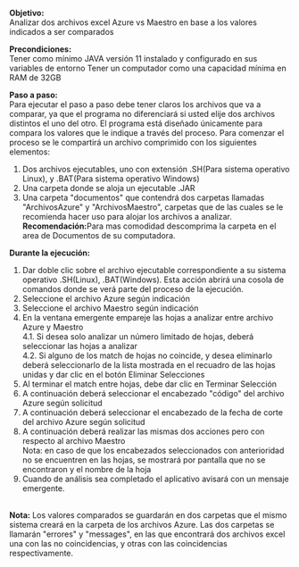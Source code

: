<b>Objetivo:</b>
<br>Analizar dos archivos excel Azure vs Maestro en base a los valores indicados a ser comparados

<b>Precondiciones:</b>
<br>Tener como mínimo JAVA versión 11 instalado y configurado en sus variables de entorno
Tener un computador como una capacidad mínima en RAM de 32GB

<b>Paso a paso:</b>
<br>Para ejecutar el paso a paso debe tener claros los archivos que va a comparar, ya que el programa no diferenciará si usted 
elije dos archivos distintos el uno del otro. El programa está diseñado únicamente para compara los valores que le indique a través del proceso.
Para comenzar el proceso se le compartirá un archivo comprimido con los siguientes elementos:
1. Dos archivos ejecutables, uno con extensión .SH(Para sistema operativo Linux), y .BAT(Para sistema operativo Windows)
2. Una carpeta donde se aloja un ejecutable .JAR
3. Una carpeta "documentos" que contendrá dos carpetas llamadas "ArchivosAzure" y "ArchivosMaestro", carpetas que de las cuales se le recomienda hacer
   uso para alojar los archivos a analizar.
<br><b>Recomendación:</b>Para mas comodidad descomprima la carpeta en el area de Documentos de su computadora.

<b>Durante la ejecución:</b>
1. Dar doble clic sobre el archivo ejecutable correspondiente a su sistema operativo .SH(Linux), .BAT(Windows). Esta acción abrirá una cosola de
   comandos donde se verá parte del proceso de la ejecución.
2. Seleccione el archivo Azure según indicación
3. Seleccione el archivo Maestro según indicación
4. En la ventana emergente empareje las hojas a analizar entre archivo Azure y Maestro
   <br>4.1. Si desea solo analizar un número limitado de hojas, deberá seleccionar las hojas a analizar
   <br>4.2. Si alguno de los match de hojas no coincide, y desea eliminarlo deberá seleccionarlo de la lista mostrada en el recuadro de las hojas unidas y dar
   clic en el botón Eliminar Selecciones
5. Al terminar el match entre hojas, debe dar clic en Terminar Selección
6. A continuación deberá seleccionar el encabezado "código" del archivo Azure según solicitud
7. A continuación deberá seleccionar el encabezado de la fecha de corte del archivo Azure según solicitud
8. A continuación deberá realizar las mismas dos acciones pero con respecto al archivo Maestro
  <br>Nota: en caso de que los encabezados seleccionados con anterioridad no se encuentren en las hojas, se mostrará por pantalla que no se encontraron y el nombre de la hoja
9. Cuando de análisis sea completado el aplicativo avisará con un mensaje emergente.

<br><b>Nota:</b> Los valores comparados se guardarán en dos carpetas que el mismo sistema creará en la carpeta de los archivos Azure.
Las dos carpetas se llamarán "errores" y "messages", en las que encontrará dos archivos excel una con las no coincidencias, y otras con las coincidencias respectivamente.
